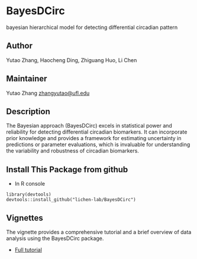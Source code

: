 # BayesDCirc
bayesian hierarchical model for detecting differential circadian pattern

## Author
Yutao Zhang, Haocheng Ding, Zhiguang Huo, Li Chen

## Maintainer
Yutao Zhang <zhangyutao@ufl.edu>

## Description
The Bayesian approach (BayesDCirc) excels in statistical power and reliability for detecting differential circadian biomarkers. It can incorporate prior knowledge and provides a framework for estimating uncertainty in predictions or parameter evaluations, which is invaluable for understanding the variability and robustness of circadian biomarkers.


## Install This Package from github
* In R console

```{R}
library(devtools)
devtools::install_github("lichen-lab/BayesDCirc")
```

## Vignettes
The vignette provides a comprehensive tutorial and a brief overview of data analysis using the BayesDCirc package.

* [Full tutorial](http://htmlpreview.github.io/?https://github.com/Littlefruitfly/BayesDCirc/blob/main/vignettes/BayesDCirc_tutorial.html)
